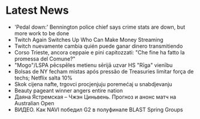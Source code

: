 # Latest News
-  'Pedal down:' Bennington police chief says crime stats are down, but more work to be done
-  Twitch Again Switches Up Who Can Make Money Streaming
-  Twitch nuevamente cambia quién puede ganar dinero transmitiendo
-  Corso Trieste, ancora ceppaie e pini capitozzati: "Che fine ha fatto la promessa del Comune?"
-  "Mogo"/LSPA pēcspēles metienu sērijā uzvar HS "Rīga" vienību
-  Bolsas de NY fecham mistas após pressão de Treasuries limitar força de techs; Netflix salta 10%
-  Skok cijena nafte, trgovci procjenjuju poremećaj u snabdjevanju
-  Beauty pageant winner angers entire nation
-  Даяна Ястремская – Чжэн Циньвень. Прогноз и анонс матч на Australian Open
-  ВИДЕО. Как NAVI победил G2 в полуфинале BLAST Spring Groups
